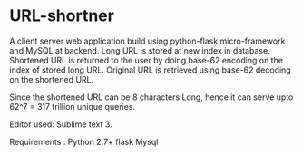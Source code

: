 # URL-shortner

A client server web application build using python-flask micro-framework and MySQL at backend.
Long URL is stored at new index in database. Shortened URL is returned to the user by doing base-62
encoding on the index of stored long URL. Original URL is retrieved using base-62 decoding on the
shortened URL.

Since the shortened URL can be 8 characters Long, hence it can serve upto 62^7 = 317 trillion unique queries. 

Editor used: Sublime text 3.

Requirements :
Python 2.7+
flask
Mysql
